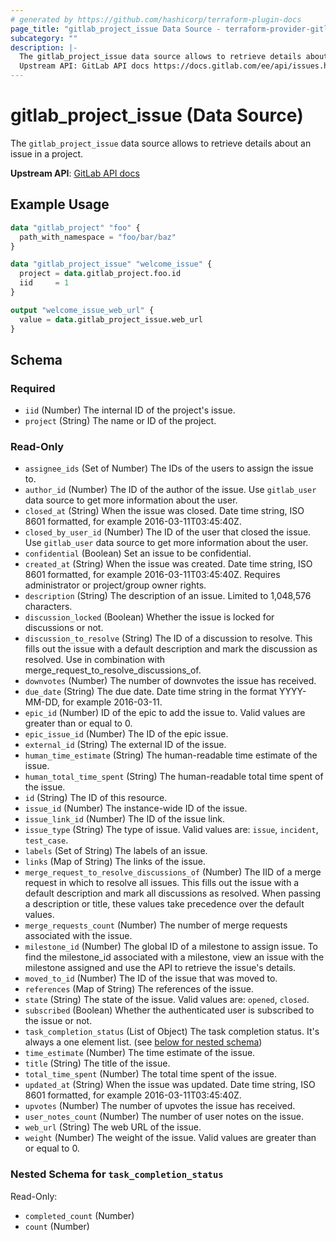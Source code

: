 ```yaml
---
# generated by https://github.com/hashicorp/terraform-plugin-docs
page_title: "gitlab_project_issue Data Source - terraform-provider-gitlab"
subcategory: ""
description: |-
  The gitlab_project_issue data source allows to retrieve details about an issue in a project.
  Upstream API: GitLab API docs https://docs.gitlab.com/ee/api/issues.html
---
```


# gitlab_project_issue (Data Source)

The `gitlab_project_issue` data source allows to retrieve details about an issue in a project.

**Upstream API**: [GitLab API docs](https://docs.gitlab.com/ee/api/issues.html)

## Example Usage

```terraform
data "gitlab_project" "foo" {
  path_with_namespace = "foo/bar/baz"
}

data "gitlab_project_issue" "welcome_issue" {
  project = data.gitlab_project.foo.id
  iid     = 1
}

output "welcome_issue_web_url" {
  value = data.gitlab_project_issue.web_url
}
```

<!-- schema generated by tfplugindocs -->
## Schema

### Required

- `iid` (Number) The internal ID of the project's issue.
- `project` (String) The name or ID of the project.

### Read-Only

- `assignee_ids` (Set of Number) The IDs of the users to assign the issue to.
- `author_id` (Number) The ID of the author of the issue. Use `gitlab_user` data source to get more information about the user.
- `closed_at` (String) When the issue was closed. Date time string, ISO 8601 formatted, for example 2016-03-11T03:45:40Z.
- `closed_by_user_id` (Number) The ID of the user that closed the issue. Use `gitlab_user` data source to get more information about the user.
- `confidential` (Boolean) Set an issue to be confidential.
- `created_at` (String) When the issue was created. Date time string, ISO 8601 formatted, for example 2016-03-11T03:45:40Z. Requires administrator or project/group owner rights.
- `description` (String) The description of an issue. Limited to 1,048,576 characters.
- `discussion_locked` (Boolean) Whether the issue is locked for discussions or not.
- `discussion_to_resolve` (String) The ID of a discussion to resolve. This fills out the issue with a default description and mark the discussion as resolved. Use in combination with merge_request_to_resolve_discussions_of.
- `downvotes` (Number) The number of downvotes the issue has received.
- `due_date` (String) The due date. Date time string in the format YYYY-MM-DD, for example 2016-03-11.
- `epic_id` (Number) ID of the epic to add the issue to. Valid values are greater than or equal to 0.
- `epic_issue_id` (Number) The ID of the epic issue.
- `external_id` (String) The external ID of the issue.
- `human_time_estimate` (String) The human-readable time estimate of the issue.
- `human_total_time_spent` (String) The human-readable total time spent of the issue.
- `id` (String) The ID of this resource.
- `issue_id` (Number) The instance-wide ID of the issue.
- `issue_link_id` (Number) The ID of the issue link.
- `issue_type` (String) The type of issue. Valid values are: `issue`, `incident`, `test_case`.
- `labels` (Set of String) The labels of an issue.
- `links` (Map of String) The links of the issue.
- `merge_request_to_resolve_discussions_of` (Number) The IID of a merge request in which to resolve all issues. This fills out the issue with a default description and mark all discussions as resolved. When passing a description or title, these values take precedence over the default values.
- `merge_requests_count` (Number) The number of merge requests associated with the issue.
- `milestone_id` (Number) The global ID of a milestone to assign issue. To find the milestone_id associated with a milestone, view an issue with the milestone assigned and use the API to retrieve the issue's details.
- `moved_to_id` (Number) The ID of the issue that was moved to.
- `references` (Map of String) The references of the issue.
- `state` (String) The state of the issue. Valid values are: `opened`, `closed`.
- `subscribed` (Boolean) Whether the authenticated user is subscribed to the issue or not.
- `task_completion_status` (List of Object) The task completion status. It's always a one element list. (see [below for nested schema](#nestedatt--task_completion_status))
- `time_estimate` (Number) The time estimate of the issue.
- `title` (String) The title of the issue.
- `total_time_spent` (Number) The total time spent of the issue.
- `updated_at` (String) When the issue was updated. Date time string, ISO 8601 formatted, for example 2016-03-11T03:45:40Z.
- `upvotes` (Number) The number of upvotes the issue has received.
- `user_notes_count` (Number) The number of user notes on the issue.
- `web_url` (String) The web URL of the issue.
- `weight` (Number) The weight of the issue. Valid values are greater than or equal to 0.

<a id="nestedatt--task_completion_status"></a>
### Nested Schema for `task_completion_status`

Read-Only:

- `completed_count` (Number)
- `count` (Number)
